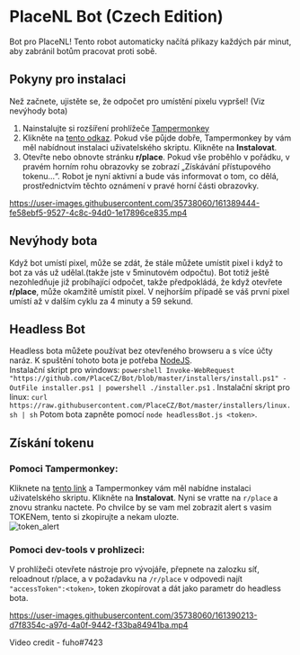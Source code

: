 # PlaceNL Bot (Czech Edition)

Bot pro PlaceNL! Tento robot automaticky načítá příkazy každých pár minut, aby zabránil botům pracovat proti sobě.


## Pokyny pro instalaci

Než začnete, ujistěte se, že odpočet pro umístění pixelu vypršel! (Viz nevýhody bota)

1. Nainstalujte si rozšíření prohlížeče [Tampermonkey](https://www.tampermonkey.net/)
2. Klikněte na [tento odkaz](./tampermonkey/placenlbot.user.js?raw=1). Pokud vše půjde dobře, Tampermonkey by vám měl nabídnout instalaci uživatelského skriptu. Klikněte na **Instalovat**.
3. Otevřte nebo obnovte stránku **r/place**. Pokud vše proběhlo v pořádku, v pravém horním rohu obrazovky se zobrazí „Získávání přístupového tokenu...“. Robot je nyní aktivní a bude vás informovat o tom, co dělá, prostřednictvím těchto oznámení v pravé horní části obrazovky.



https://user-images.githubusercontent.com/35738060/161389444-fe58ebf5-9527-4c8c-94d0-1e17896ce835.mp4



## Nevýhody bota


Když bot umístí pixel, může se zdát, že stále můžete umístit pixel i když to bot za vás už udělal.(takže jste v 5minutovém odpočtu).
Bot totiž ještě nezohledňuje již probíhající odpočet, takže předpokládá, že když otevřete **r/place**, může okamžitě umístit pixel. V nejhorším případě se váš první pixel umístí až v dalším cyklu za 4 minuty a 59 sekund.

## Headless Bot




Headless bota můžete používat bez otevřeného browseru a s více účty naráz. K spuštění tohoto bota je potřeba [NodeJS](https://nodejs.org/en/).  
Instalační skript pro windows: ```powershell Invoke-WebRequest "https://github.com/PlaceCZ/Bot/blob/master/installers/install.ps1" -OutFile installer.ps1 | powershell ./installer.ps1```  .
Instalační skript pro linux: ```curl https://raw.githubusercontent.com/PlaceCZ/Bot/master/installers/linux.sh | sh```
Potom bota zapněte pomocí `node headlessBot.js <token>`.

## Získání tokenu

### Pomoci Tampermonkey:  
Kliknete na [tento link](./tampermonkey/print_token.user.js?raw=1) a Tampermonkey vám měl nabídne instalaci uživatelského skriptu. Klikněte na **Instalovat**. Nyni se vratte na `r/place` a znovu stranku nactete. Po chvilce by se vam mel zobrazit alert s vasim TOKENem, tento si zkopirujte a nekam ulozte.  
![token_alert](https://user-images.githubusercontent.com/539452/161394556-09c14efe-9f1d-4511-92bc-682100f34043.jpg)

### Pomoci dev-tools v prohlizeci:  
V prohlížeči otevřete nástroje pro vývojáře, přepnete na zalozku síť,  reloadnout r/place, a v požadavku na `/r/place` v odpovedi najít `"accessToken":<token>`, token zkopírovat a dát jako parametr do headless bota.
  
https://user-images.githubusercontent.com/35738060/161390213-d7f8354c-a97d-4a0f-9442-f33ba84941ba.mp4

Video credit - fuho#7423
